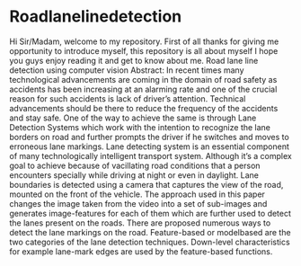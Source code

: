 # Roadlanelinedetection 
Hi Sir/Madam, welcome to my repository. First of all thanks for giving me opportunity to introduce myself, this repository is all about myself I hope you guys enjoy reading it and get to know about me.
Road lane line detection using computer vision Abstract: 
In recent times many technological advancements are coming in the domain of road safety as accidents has been increasing at an alarming rate and one of the crucial reason for such accidents is lack of driver’s attention. Technical advancements should be there to reduce the frequency of the accidents and stay safe. One of the way to achieve the same is through Lane Detection Systems which work with the intention to recognize the lane borders on road and further prompts the driver if he switches and moves to erroneous lane markings. Lane detecting system is an essential component of many technologically intelligent transport system. Although it’s a complex goal to achieve because of vacillating road conditions that a person encounters specially while driving at night or even in daylight. Lane boundaries is detected using a camera that captures the view of the road, mounted on the front of the vehicle. The approach used in this paper changes the image taken from the video into a
set of sub-images and generates image-features for each of them which are further used to detect the lanes present on the roads. There are proposed numerous ways to detect the lane markings on the road. Feature-based or modelbased are the two categories of the lane detection techniques. Down-level characteristics for example lane-mark edges are used by the feature-based functions.
